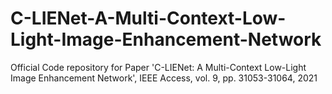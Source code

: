 # C-LIENet-A-Multi-Context-Low-Light-Image-Enhancement-Network
Official Code repository for Paper 'C-LIENet: A Multi-Context Low-Light Image Enhancement Network', IEEE Access, vol. 9, pp. 31053-31064, 2021
